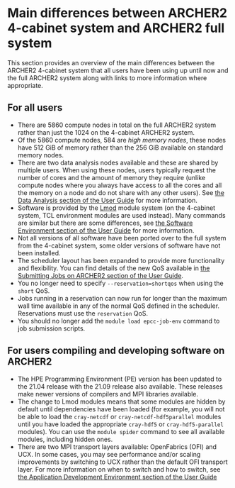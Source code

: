 # Main differences between ARCHER2 4-cabinet system and ARCHER2 full system

This section provides an overview of the main differences between
the ARCHER2 4-cabinet system that all users have been using up until
now and the full ARCHER2 system along with links to more information where 
appropriate.

## For all users

- There are 5860 compute nodes in total on the full ARCHER2 system rather 
  than just the 1024 on the 4-cabinet ARCHER2 system.
- Of the 5860 compute nodes, 584 are *high memory nodes*, these nodes have
  512 GiB of memory rather than the 256 GiB available on standard memory
  nodes.
- There are two data analysis nodes available and these are shared by multiple
  users. When using these nodes, users typically request the number of cores
  and the amount of memory they require (unlike compute nodes where you always
  have access to all the cores and all the memory on a node and do not share
  with any other users). See [the Data Analysis section of the User Guide](../user-guide/analysis.md)
  for more information.
- Software is provided by the [Lmod](https://lmod.readthedocs.io/) module
  system (on the 4-cabinet system, TCL environment modules are used instead). Many
  commands are similar but there are some differences, see 
  [the Software Environment section of the User Guide](../user-guide/sw-environment.md)
  for more information.
- Not all versions of all software have been ported over to the full system from
  the 4-cabinet system, some older versions of software have not been installed.
- The scheduler layout has been expanded to provide more functionality and 
  flexibility. You can find details of the new QoS available in
  [the Submitting Jobs on ARCHER2 section of the User Guide](../user-guide/scheduler.md).
- You no longer need to specify `--reservation=shortqos` when using the 
  `short` QoS.
- Jobs running in a reservation can now run for longer than the maximum wall time available
  in any of the normal QoS defined in the scheduler. Reservations must use the `reservation`
  QoS.
- You should no longer add the `module load epcc-job-env` command to job submission
  scripts.

## For users compiling and developing software on ARCHER2

- The HPE Programming Environment (PE) version has been updated to the
  21.04 release with the 21.09 release also available. These releases make
  newer versions of compilers and MPI libraries available.
- The change to Lmod modules means that some modules are hidden by default
  until dependencies have been loaded (for example, you will not be able
  to load the `cray-netcdf` or `cray-netcdf-hdf5parallel` modules until
  you have loaded the appropriate `cray-hdf5` or `cray-hdf5-parallel` modules).
  You can use the `module spider` command to see all available modules, including
  hidden ones.
- There are two MPI transport layers available: OpenFabrics (OFI) and UCX.
  In some cases, you may see performance and/or scaling improvements by switching
  to UCX rather than the default OFI transport layer. For more information on
  when to switch and how to switch, see
  [the Application Development Environment section of the User Guide](../user-guide/dev-environment.md)

